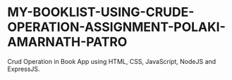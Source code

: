 # MY-BOOKLIST-USING-CRUDE-OPERATION-ASSIGNMENT-POLAKI-AMARNATH-PATRO
Crud Operation in Book App using HTML, CSS, JavaScript, NodeJS and ExpressJS.
